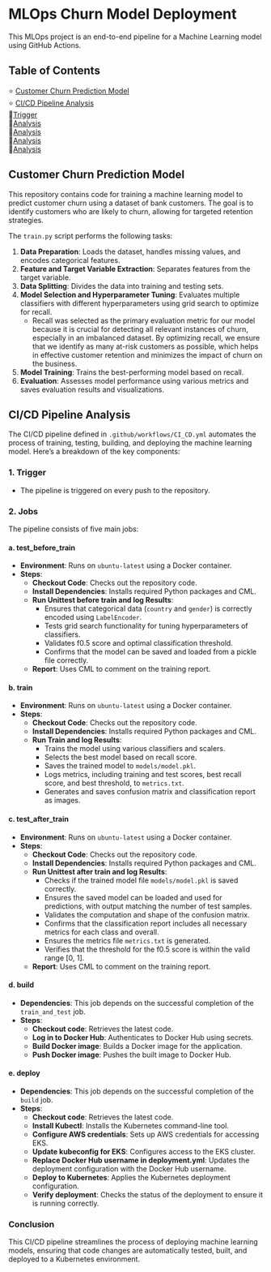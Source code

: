 # MLOps Churn Model Deployment

This MLOps project is an end-to-end pipeline for a Machine Learning model using GitHub Actions.

## Table of Contents

⭐ [Customer Churn Prediction Model](#Customer-Churn-Prediction-Model)  
⭐ [CI/CD Pipeline Analysis](#CI/CD-Pipeline-Analysis)  
   🌟[Trigger](#Trigger)  
   🌟[Analysis](#Analysis)  
   🌟[Analysis](#Analysis)  
   🌟[Analysis](#Analysis)  
   🌟[Analysis](#Analysis)  

## Customer Churn Prediction Model

This repository contains code for training a machine learning model to predict customer churn using a dataset of bank customers. The goal is to identify customers who are likely to churn, allowing for targeted retention strategies.

The `train.py` script performs the following tasks:

1. **Data Preparation**: Loads the dataset, handles missing values, and encodes categorical features.
2. **Feature and Target Variable Extraction**: Separates features from the target variable.
3. **Data Splitting**: Divides the data into training and testing sets.
4. **Model Selection and Hyperparameter Tuning**: Evaluates multiple classifiers with different hyperparameters using grid search to optimize for recall.  
   - Recall was selected as the primary evaluation metric for our model because it is crucial for detecting all relevant instances of churn, especially in an imbalanced dataset. By optimizing recall, we ensure that we identify as many at-risk customers as possible, which helps in effective customer retention and minimizes the impact of churn on the business.
5. **Model Training**: Trains the best-performing model based on recall.
6. **Evaluation**: Assesses model performance using various metrics and saves evaluation results and visualizations.

## CI/CD Pipeline Analysis

The CI/CD pipeline defined in `.github/workflows/CI_CD.yml` automates the process of training, testing, building, and deploying the machine learning model. Here’s a breakdown of the key components:

### 1. **Trigger**
- The pipeline is triggered on every push to the repository.

### 2. **Jobs**
The pipeline consists of five main jobs:

#### a. **test_before_train**
- **Environment**: Runs on `ubuntu-latest` using a Docker container.
- **Steps**:
  - **Checkout Code**: Checks out the repository code.
  - **Install Dependencies**: Installs required Python packages and CML.
  - **Run Unittest before train and log Results**: 
    - Ensures that categorical data (`country` and `gender`) is correctly encoded using `LabelEncoder`.
    - Tests grid search functionality for tuning hyperparameters of classifiers.
    - Validates f0.5 score and optimal classification threshold.
    - Confirms that the model can be saved and loaded from a pickle file correctly.
  - **Report**: Uses CML to comment on the training report.
   
#### b. **train**
- **Environment**: Runs on `ubuntu-latest` using a Docker container.
- **Steps**:
  - **Checkout Code**: Checks out the repository code.
  - **Install Dependencies**: Installs required Python packages and CML.
  - **Run Train and log Results**: 
    - Trains the model using various classifiers and scalers.
    - Selects the best model based on recall score.
    - Saves the trained model to `models/model.pkl`.
    - Logs metrics, including training and test scores, best recall score, and best threshold, to `metrics.txt`.
    - Generates and saves confusion matrix and classification report as images.
   
#### c. **test_after_train**
- **Environment**: Runs on `ubuntu-latest` using a Docker container.
- **Steps**:
  - **Checkout Code**: Checks out the repository code.
  - **Install Dependencies**: Installs required Python packages and CML.
  - **Run Unittest after train and log Results**:
    - Checks if the trained model file `models/model.pkl` is saved correctly.
    - Ensures the saved model can be loaded and used for predictions, with output matching the number of test samples.
    - Validates the computation and shape of the confusion matrix.
    - Confirms that the classification report includes all necessary metrics for each class and overall.
    - Ensures the metrics file `metrics.txt` is generated.
    - Verifies that the threshold for the f0.5 score is within the valid range [0, 1].
  - **Report**: Uses CML to comment on the training report.

#### d. **build**
- **Dependencies**: This job depends on the successful completion of the `train_and_test` job.
- **Steps**:
  - **Checkout code**: Retrieves the latest code.
  - **Log in to Docker Hub**: Authenticates to Docker Hub using secrets.
  - **Build Docker image**: Builds a Docker image for the application.
  - **Push Docker image**: Pushes the built image to Docker Hub.

#### e. **deploy**
- **Dependencies**: This job depends on the successful completion of the `build` job.
- **Steps**:
  - **Checkout code**: Retrieves the latest code.
  - **Install Kubectl**: Installs the Kubernetes command-line tool.
  - **Configure AWS credentials**: Sets up AWS credentials for accessing EKS.
  - **Update kubeconfig for EKS**: Configures access to the EKS cluster.
  - **Replace Docker Hub username in deployment.yml**: Updates the deployment configuration with the Docker Hub username.
  - **Deploy to Kubernetes**: Applies the Kubernetes deployment configuration.
  - **Verify deployment**: Checks the status of the deployment to ensure it is running correctly.

### Conclusion
This CI/CD pipeline streamlines the process of deploying machine learning models, ensuring that code changes are automatically tested, built, and deployed to a Kubernetes environment.
